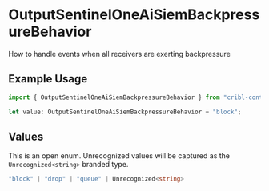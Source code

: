 # OutputSentinelOneAiSiemBackpressureBehavior

How to handle events when all receivers are exerting backpressure

## Example Usage

```typescript
import { OutputSentinelOneAiSiemBackpressureBehavior } from "cribl-control-plane/models";

let value: OutputSentinelOneAiSiemBackpressureBehavior = "block";
```

## Values

This is an open enum. Unrecognized values will be captured as the `Unrecognized<string>` branded type.

```typescript
"block" | "drop" | "queue" | Unrecognized<string>
```